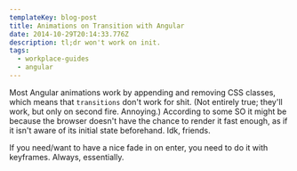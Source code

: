 ```yaml
---
templateKey: blog-post
title: Animations on Transition with Angular
date: 2014-10-29T20:14:33.776Z
description: tl;dr won't work on init.
tags:
  - workplace-guides
  - angular
---
```

<p>Most Angular animations work by appending and removing CSS classes, which means that <code>transitions</code> don't work for shit. (Not entirely true; they'll work, but only on second fire. Annoying.) According to some SO it might be because the browser doesn't have the chance to render it fast enough, as if it isn't aware of its initial state beforehand. Idk, friends.</p>

<p>If you need/want to have a nice fade in on enter, you need to do it with keyframes. Always, essentially.</p>
